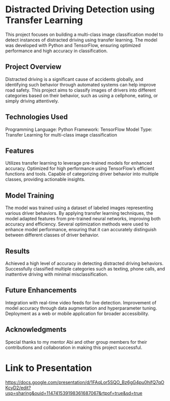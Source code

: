 # Distracted Driving Detection using Transfer Learning
This project focuses on building a multi-class image classification model to detect instances of distracted driving using transfer learning. The model was developed with Python and TensorFlow, ensuring optimized performance and high accuracy in classification.

## Project Overview
Distracted driving is a significant cause of accidents globally, and identifying such behavior through automated systems can help improve road safety. This project aims to classify images of drivers into different categories based on their behavior, such as using a cellphone, eating, or simply driving attentively.

## Technologies Used
Programming Language: Python
Framework: TensorFlow
Model Type: Transfer Learning for multi-class image classification
## Features
Utilizes transfer learning to leverage pre-trained models for enhanced accuracy.
Optimized for high performance using TensorFlow’s efficient functions and tools.
Capable of categorizing driver behavior into multiple classes, providing actionable insights.
## Model Training
The model was trained using a dataset of labeled images representing various driver behaviors. By applying transfer learning techniques, the model adapted features from pre-trained neural networks, improving both accuracy and efficiency. Several optimization methods were used to enhance model performance, ensuring that it can accurately distinguish between different classes of driver behavior.

## Results
Achieved a high level of accuracy in detecting distracted driving behaviors.
Successfully classified multiple categories such as texting, phone calls, and inattentive driving with minimal misclassification.
## Future Enhancements
Integration with real-time video feeds for live detection.
Improvement of model accuracy through data augmentation and hyperparameter tuning.
Deployment as a web or mobile application for broader accessibility.
## Acknowledgments
Special thanks to my mentor Abi and other group members for their contributions and collaboration in making this project successful.

# Link to Presentation
https://docs.google.com/presentation/d/1FAqLor5SQO_Bz6gG4pu0hjfQ7qOKcyD2/edit?usp=sharing&ouid=114741539198361687067&rtpof=true&sd=true
